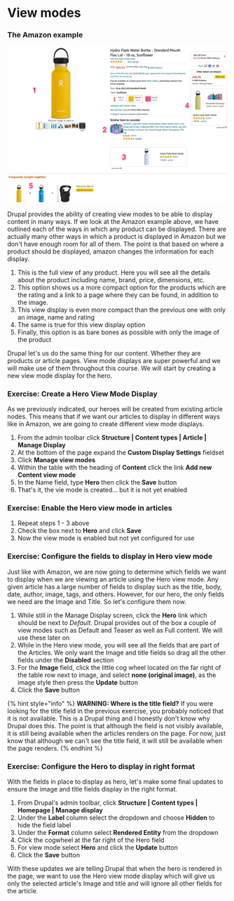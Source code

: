 # View modes

### The Amazon example

![Amazon&apos;s examples of view modes](../.gitbook/assets/viewmodes.png)

Drupal provides the ability of creating view modes to be able to display content in many ways.  If we look at the Amazon example above, we have outlined each of the ways in which any product can be displayed.  There are actually many other ways in which a product is displayed in Amazon but we don't have enough room for all of them.  The point is that based on where a product should be displayed, amazon changes the information for each display.  

1. This is the full view of any product.  Here you will see all the details about the product including name, brand, price, dimensions, etc.
2. This option shows us a more compact option for the products which are the rating and a link to a page where they can be found, in addition to the image.
3. This view display is even more compact than the previous one with only an image, name and rating
4. The same is true for this view display option
5. Finally, this option is as bare bones as possible with only the image of the product

Drupal let's us do the same thing for our content.  Whether they are products or article pages.  View mode displays are super powerful and we will make use of them throughout this course.  We will start by creating a new view mode display for the hero.

### Exercise: Create a Hero View Mode Display

As we previously indicated, our heroes will be created from existing article nodes.  This means that if we want our articles to display in different ways like in Amazon, we are going to create different view mode displays.

1. From the admin toolbar click **Structure \| Content types \| Article \| Manage Display**
2. At the bottom of the page expand the **Custom Display Settings** fieldset
3. Click **Manage view modes**
4. Within the table with the heading of **Content** click the link **Add new Content view mode**
5. In the Name field, type **Hero** then click the **Save** button
6. That's it, the vie mode is created... but it is not yet enabled

### Exercise:  Enable the Hero view mode in articles

1. Repeat steps 1 - 3 above
2. Check the box next to **Hero** and click **Save**
3. Now the view mode is enabled but not yet configured for use

### Exercise: Configure the fields to display in Hero view mode

Just like with Amazon, we are now going to determine which fields we want to display when we are viewing an article using the Hero view mode.  Any given article has a large number of fields to display such as the title, body, date, author, image, tags, and others.  However, for our hero, the only fields we need are the Image and Title.  So let's configure them now.

1. While still in the Manage Display screen, click the **Hero** link which should be next to _Default_.  Drupal provides out of the box a couple of view modes such as Default and Teaser as well as Full content.  We will use these later on
2. While in the Hero view mode, you will see all the fields that are part of the Articles.  We only want the Image and title fields so drag all the other fields under the **Disabled** section 
3. For the **Image** field, click the little cog wheel located on the far right of the table row next to image, and select **none \(original image\)**, as the image style then press the **Update** button
4. Click the **Save** button

{% hint style="info" %}
**WARNING: Where is the title field?**  If you were looking for the title field in the previous exercise, you probably noticed that it is not available.  This is a Drupal thing and I honestly don't know why Drupal does this.  The point is that although the field is not visibly available, it is still being available when the articles renders on the page.  For now, just know that although we can't see the title field, it will still be available when the page renders.
{% endhint %}

### Exercise: Configure the Hero to display in right format

With the fields in place to display as hero, let's make some final updates to ensure the image and title fields display in the right format.

1. From Drupal's admin toolbar, click **Structure \| Content types \| Homepage \| Manage display**
2. Under the **Label** column select the dropdown and choose **Hidden** to hide the field label
3. Under the **Format** column select **Rendered Entity** from the dropdown
4. Click the cogwheel at the far right of the Hero field
5. For view mode select **Hero** and click the **Update** button
6. Click the **Save** button

With these updates we are telling Drupal that when the hero is rendered in the page, we want to use the Hero view mode display which will give us only the selected article's Image and title and will ignore all other fields for the article.

